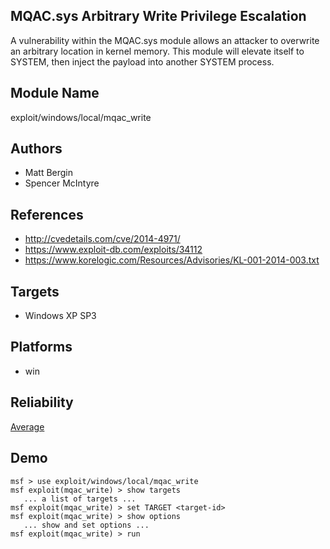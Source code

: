 ## MQAC.sys Arbitrary Write Privilege Escalation

A vulnerability within the MQAC.sys module allows an 
attacker to overwrite an arbitrary location in kernel 
memory. This module will elevate itself to SYSTEM, then 
inject the payload into another SYSTEM process.


## Module Name
exploit/windows/local/mqac_write

## Authors
* Matt Bergin
* Spencer McIntyre


## References
* http://cvedetails.com/cve/2014-4971/
* https://www.exploit-db.com/exploits/34112
* https://www.korelogic.com/Resources/Advisories/KL-001-2014-003.txt



## Targets
* Windows XP SP3


## Platforms
* win

## Reliability
[Average](https://github.com/rapid7/metasploit-framework/wiki/Exploit-Ranking)

## Demo

```
msf > use exploit/windows/local/mqac_write
msf exploit(mqac_write) > show targets
   ... a list of targets ...
msf exploit(mqac_write) > set TARGET <target-id>
msf exploit(mqac_write) > show options
   ... show and set options ...
msf exploit(mqac_write) > run
```
    
    